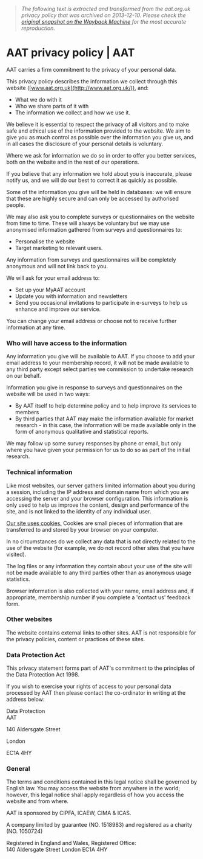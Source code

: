 > *The following text is extracted and transformed from the aat.org.uk privacy policy that was archived on 2013-12-10. Please check the [original snapshot on the Wayback Machine](https://web.archive.org/web/20131210063015id_/http%3A//www.aat.org.uk/get-myaat/privacy-policy) for the most accurate reproduction.*

# AAT privacy policy | AAT

AAT carries a firm commitment to the privacy of your personal data.

This privacy policy describes the information we collect through this website ([www.aat.org.uk](http://www.aat.org.uk/)), and:

  * What we do with it
  * Who we share parts of it with
  * The information we collect and how we use it.



We believe it is essential to respect the privacy of all visitors and to make safe and ethical use of the information provided to the website. We aim to give you as much control as possible over the information you give us, and in all cases the disclosure of your personal details is voluntary.

Where we ask for information we do so in order to offer you better services, both on the website and in the rest of our operations.

If you believe that any information we hold about you is inaccurate, please notify us, and we will do our best to correct it as quickly as possible.

Some of the information you give will be held in databases: we will ensure that these are highly secure and can only be accessed by authorised people.

We may also ask you to complete surveys or questionnaires on the website from time to time. These will always be voluntary but we may use anonymised information gathered from surveys and questionnaires to:

  * Personalise the website
  * Target marketing to relevant users.



Any information from surveys and questionnaires will be completely anonymous and will not link back to you.

We will ask for your email address to:

  * Set up your MyAAT account
  * Update you with information and newsletters
  * Send you occasional invitations to participate in e-surveys to help us enhance and improve our service.



You can change your email address or choose not to receive further information at any time.

### Who will have access to the information

Any information you give will be available to AAT. If you choose to add your email address to your membership record, it will not be made available to any third party except select parties we commission to undertake research on our behalf.

Information you give in response to surveys and questionnaires on the website will be used in two ways:

  * By AAT itself to help determine policy and to help improve its services to members
  * By third parties that AAT may make the information available for market research - in this case, the information will be made available only in the form of anonymous qualitative and statistical reports.



We may follow up some survey responses by phone or email, but only where you have given your permission for us to do so as part of the initial research.

### Technical information

Like most websites, our server gathers limited information about you during a session, including the IP address and domain name from which you are accessing the server and your browser configuration. This information is only used to help us improve the content, design and performance of the site, and is not linked to the identity of any individual user.

[Our site uses cookies.](https://web.archive.org/get-myaat/aat-cookie-policy) Cookies are small pieces of information that are transferred to and stored by your browser on your computer.

In no circumstances do we collect any data that is not directly related to the use of the website (for example, we do not record other sites that you have visited).

The log files or any information they contain about your use of the site will not be made available to any third parties other than as anonymous usage statistics.

Browser information is also collected with your name, email address and, if appropriate, membership number if you complete a 'contact us' feedback form.

### Other websites

The website contains external links to other sites. AAT is not responsible for the privacy policies, content or practices of these sites.

### Data Protection Act

This privacy statement forms part of AAT's commitment to the principles of the Data Protection Act 1998.

If you wish to exercise your rights of access to your personal data processed by AAT then please contact the co-ordinator in writing at the address below:

Data Protection  
AAT

140 Aldersgate Street

London

EC1A 4HY

### General

The terms and conditions contained in this legal notice shall be governed by English law. You may access the website from anywhere in the world; however, this legal notice shall apply regardless of how you access the website and from where.

AAT is sponsored by CIPFA, ICAEW, CIMA & ICAS.

A company limited by guarantee (NO. 1518983) and registered as a charity (NO. 1050724)

Registered in England and Wales, Registered Office:  
140 Aldersgate Street London EC1A 4HY
